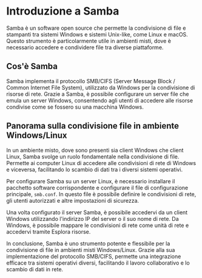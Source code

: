 # Introduzione a Samba

Samba è un software open source che permette la condivisione di file e stampanti tra sistemi Windows e sistemi Unix-like, come Linux e macOS. Questo strumento è particolarmente utile in ambienti misti, dove è necessario accedere e condividere file tra diverse piattaforme.

## Cos'è Samba

Samba implementa il protocollo SMB/CIFS (Server Message Block / Common Internet File System), utilizzato da Windows per la condivisione di risorse di rete. Grazie a Samba, è possibile configurare un server file che emula un server Windows, consentendo agli utenti di accedere alle risorse condivise come se fossero su una macchina Windows.

## Panorama sulla condivisione file in ambiente Windows/Linux

In un ambiente misto, dove sono presenti sia client Windows che client Linux, Samba svolge un ruolo fondamentale nella condivisione di file. Permette ai computer Linux di accedere alle condivisioni di rete di Windows e viceversa, facilitando lo scambio di dati tra i diversi sistemi operativi.

Per configurare Samba su un server Linux, è necessario installare il pacchetto software corrispondente e configurare il file di configurazione principale, `smb.conf`. In questo file è possibile definire le condivisioni di rete, gli utenti autorizzati e altre impostazioni di sicurezza.

Una volta configurato il server Samba, è possibile accedervi da un client Windows utilizzando l'indirizzo IP del server o il suo nome di rete. Da Windows, è possibile mappare le condivisioni di rete come unità di rete e accedervi tramite Esplora risorse.

In conclusione, Samba è uno strumento potente e flessibile per la condivisione di file in ambienti misti Windows/Linux. Grazie alla sua implementazione del protocollo SMB/CIFS, permette una integrazione efficace tra sistemi operativi diversi, facilitando il lavoro collaborativo e lo scambio di dati in rete.